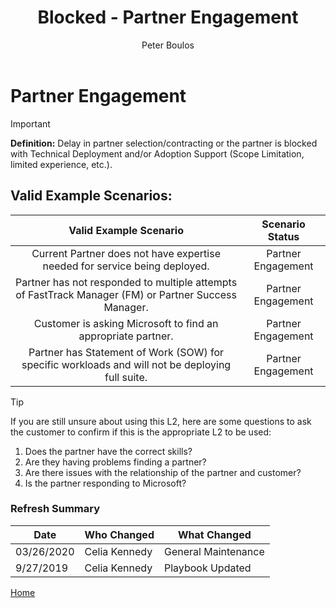 ﻿---
# required metadata
title: Blocked - Partner Engagement
description: Blocked - Partner Engagement
author: Peter Boulos
ms.author: pboulos
manager: pagrim
ms.date: 9/27/2019
ms.topic: partner-playbook 
ms.prod: non-product-specific 
ms.custom: partner-playbook 
ft.audience: partner
ft.owner: pagrim
---

# Partner Engagement

> [!IMPORTANT]
> **Definition:** Delay in partner selection/contracting or the partner is blocked with Technical Deployment and/or Adoption Support (Scope Limitation, limited experience, etc.).​

## Valid Example Scenarios:

| Valid Example Scenario | Scenario Status |
| :--: | :--: |
| Current Partner does not have expertise needed for service being deployed. | Partner Engagement |
| Partner has not responded to multiple attempts of FastTrack Manager (FM) or Partner Success Manager. | Partner Engagement |
| Customer is asking Microsoft to find an appropriate partner. | Partner Engagement |
| Partner has Statement of Work (SOW) for specific workloads and will not be deploying full suite. | Partner Engagement |

> [!TIP]
> If you are still unsure about using this L2, here are some questions to ask the customer to confirm if this is the appropriate L2 to be used:
>    1. Does the partner have the correct skills?
>    2. Are they having problems finding a partner?
>    3. Are there issues with the relationship of the partner and customer?
>    4. Is the partner responding to Microsoft?​

### Refresh Summary

|Date|Who Changed|What Changed|
|---------|---------------|----------------------------|
|03/26/2020| Celia Kennedy| General Maintenance|
|9/27/2019| Celia Kennedy| Playbook Updated|

[Home](http://partner-docs.microsoft.com)
